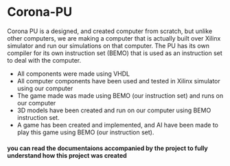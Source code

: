 # Corona-PU
Corona PU is a designed, and created computer from scratch, but unlike other computers, we are making a computer that is actually built over Xilinx simulator and run our simulations on that computer. The PU has its own compiler for its own instruction set (BEMO) that is used as an instruction set to deal with the computer.
* All components were made using VHDL
* All computer components have been used and tested in Xilinx simulator using our computer
* The game made was made using BEMO (our instruction set) and runs on our computer
* 3D models have been created and run on our computer using BEMO instruction set.
* A game has been created and implemented, and AI have been made to play this game using BEMO (our instruction set).
#### you can read the documentaions accompanied by the project to fully understand how this project was created
